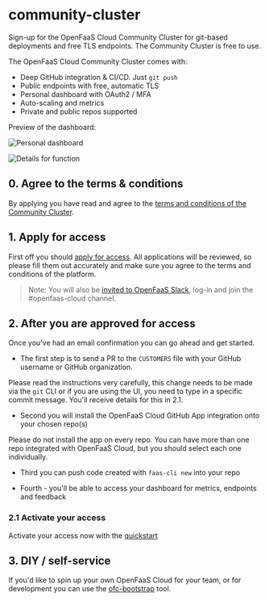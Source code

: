 # community-cluster

Sign-up for the OpenFaaS Cloud Community Cluster for git-based deployments and free TLS endpoints. The Community Cluster is free to use.

The OpenFaaS Cloud Community Cluster comes with:

* Deep GitHub integration & CI/CD. Just `git push`
* Public endpoints with free, automatic TLS
* Personal dashboard with OAuth2 / MFA
* Auto-scaling and metrics
* Private and public repos supported

Preview of the dashboard:

![Personal dashboard](https://www.openfaas.com/images/openfaas-cloud-gitlab/dashboard.png)

![Details for function](https://www.openfaas.com/images/openfaas-cloud-gitlab/details.png)

## 0. Agree to the terms & conditions

By applying you have read and agree to the [terms and conditions of the Community Cluster](https://github.com/openfaas/openfaas-cloud/blob/master/PRIVACY.md).

## 1. Apply for access

First off you should [apply for access](https://forms.gle/8e6ZXJKMcDHpV6Xu6). All applications will be reviewed, so please fill them out accurately and make sure you agree to the terms and conditions of the platform.

> Note: You will also be [invited to OpenFaaS Slack](https://docs.openfaas.com/community/), log-in and join the #openfaas-cloud channel.

## 2. After you are approved for access

Once you've had an email confirmation you can go ahead and get started.

* The first step is to send a PR to the `CUSTOMERS` file with your GitHub username or GitHub organization.

Please read the instructions very carefully, this change needs to be made via the `git` CLI or if you are using the UI, you need to type in a specific commit message. You'll receive details for this in 2.1.

* Second you will install the OpenFaaS Cloud GitHub App integration onto your chosen repo(s)

Please do not install the app on every repo. You can have more than one repo integrated with OpenFaaS Cloud, but you should select each one individually.

* Third you can push code created with `faas-cli new` into your repo

* Fourth - you'll be able to access your dashboard for metrics, endpoints and feedback

### 2.1 Activate your access

Activate your access now with the [quickstart](./docs/)

## 3. DIY / self-service

If you'd like to spin up your own OpenFaaS Cloud for your team, or for development you can use the [ofc-bootstrap](https://github.com/openfaas-incubator/ofc-bootstrap) tool.
